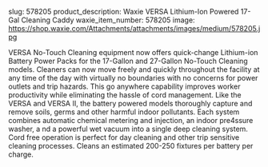 slug: 578205
product_description: Waxie VERSA Lithium-Ion Powered 17-Gal Cleaning Caddy
waxie_item_number: 578205
image: https://shop.waxie.com/Attachments/attachments/images/medium/578205.jpg

VERSA No-Touch Cleaning equipment now offers quick-change Lithium-ion Battery Power Packs for the 17-Gallon and 27-Gallon No-Touch Cleaning models. Cleaners can now move freely and quickly throughout the facility at any time of the day with virtually no boundaries with no concerns for power outlets and trip hazards. This go anywhere capability improves worker productivity while eliminating the hassle of cord management. Like the VERSA and VERSA II, the battery powered models thoroughly capture and remove soils, germs and other harmful indoor pollutants. Each system combines automatic chemical metering and injection, an indoor pre4ssure washer, a nd a powerful wet vacuum into a single deep cleaning system. Cord free operation is perfect for day cleaning and other trip sensitive cleaning processes. Cleans an estimated 200-250 fixtures per battery per charge.
